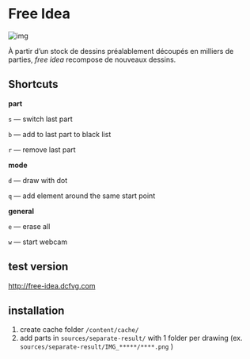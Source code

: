 Free Idea
====

![img](https://pbs.twimg.com/media/BkUMoHQIMAAr0I4.jpg)

À partir d’un stock de dessins préalablement découpés en milliers de parties, _free idea_ recompose de nouveaux dessins.

## Shortcuts

**part**

`s` — switch last part

`b` — add to last part to black list 

`r` — remove last part

**mode**

`d` — draw with dot 

`q` — add element around the same start point

**general**

`e` — erase all

`w` — start webcam

## test version 
http://free-idea.dcfvg.com

## installation
1. create cache folder `/content/cache/`
2. add parts in `sources/separate-result/` with 1 folder per drawing (ex. `sources/separate-result/IMG_*****/****.png` )